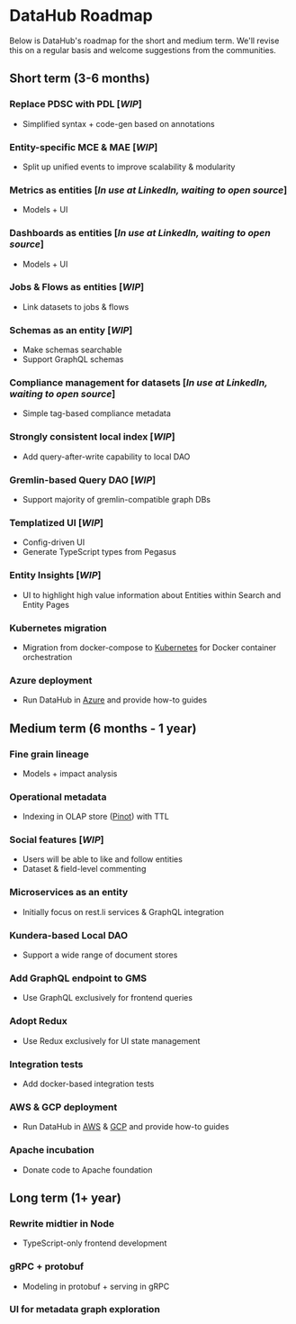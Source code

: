 # DataHub Roadmap

Below is DataHub's roadmap for the short and medium term. We'll revise this on a regular basis and welcome suggestions from the communities.

## Short term (3-6 months)
### Replace PDSC with PDL [*WIP*]
- Simplified syntax + code-gen based on annotations
### Entity-specific MCE & MAE [*WIP*]
- Split up unified events to improve scalability & modularity
### Metrics as entities [*In use at LinkedIn, waiting to open source*]
- Models + UI
### Dashboards as entities [*In use at LinkedIn, waiting to open source*]
- Models + UI
### Jobs & Flows as entities [*WIP*]
- Link datasets to jobs & flows
### Schemas as an entity [*WIP*]
- Make schemas searchable
- Support GraphQL schemas
### Compliance management for datasets [*In use at LinkedIn, waiting to open source*]
- Simple tag-based compliance metadata
### Strongly consistent local index [*WIP*]
- Add query-after-write capability to local DAO 
### Gremlin-based Query DAO [*WIP*]
- Support majority of gremlin-compatible graph DBs
### Templatized UI [*WIP*]
- Config-driven UI
- Generate TypeScript types from Pegasus 
### Entity Insights [*WIP*]
- UI to highlight high value information about Entities within Search and Entity Pages
### Kubernetes migration
- Migration from docker-compose to [Kubernetes](https://kubernetes.io/) for Docker container orchestration
### Azure deployment
- Run DataHub in [Azure](https://azure.microsoft.com/en-us/) and provide how-to guides

## Medium term (6 months - 1 year)
### Fine grain lineage
- Models + impact analysis
### Operational metadata
- Indexing in OLAP store ([Pinot](https://github.com/apache/incubator-pinot)) with TTL
### Social features [*WIP*]
- Users will be able to like and follow entities
- Dataset & field-level commenting
### Microservices as an entity
- Initially focus on rest.li services & GraphQL integration
### Kundera-based Local DAO
- Support a wide range of document stores
### Add GraphQL endpoint to GMS
- Use GraphQL exclusively for frontend queries
### Adopt Redux
- Use Redux exclusively for UI state management
### Integration tests
- Add docker-based integration tests
### AWS & GCP deployment
- Run DataHub in [AWS](https://aws.amazon.com/) & [GCP](https://cloud.google.com/gcp) and provide how-to guides
### Apache incubation
- Donate code to Apache foundation

## Long term (1+ year)
### Rewrite midtier in Node
- TypeScript-only frontend development
### gRPC + protobuf
- Modeling in protobuf + serving in gRPC
### UI for metadata graph exploration
